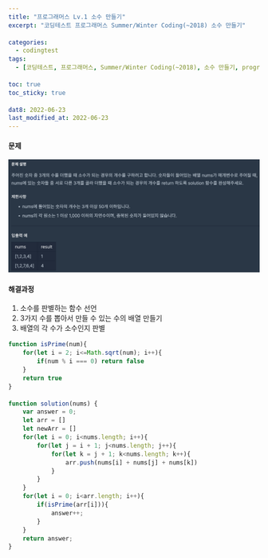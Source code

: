 ```yaml
---
title: "프로그래머스 Lv.1 소수 만들기"
excerpt: "코딩테스트 프로그래머스 Summer/Winter Coding(~2018) 소수 만들기"

categories:
  - codingtest
tags:
  - [코딩테스트, 프로그래머스, Summer/Winter Coding(~2018), 소수 만들기, programmers, codingtest, 코딩테스트 연습]

toc: true
toc_sticky: true
 
dat8: 2022-06-23
last_modified_at: 2022-06-23
---
```


#### 문제
![42](/assets/images/42.png)

#### 해결과정
  1. 소수를 판별하는 함수 선언
  2. 3가지 수를 뽑아서 만들 수 있는 수의 배열 만들기
  3. 배열의 각 수가 소수인지 판별 

```javascript
function isPrime(num){
    for(let i = 2; i<=Math.sqrt(num); i++){
        if(num % i === 0) return false
    }
    return true
}

function solution(nums) {
    var answer = 0;
    let arr = []
    let newArr = []
    for(let i = 0; i<nums.length; i++){
        for(let j = i + 1; j<nums.length; j++){
            for(let k = j + 1; k<nums.length; k++){
                arr.push(nums[i] + nums[j] + nums[k])
            }
        }
    }
    for(let i = 0; i<arr.length; i++){
        if(isPrime(arr[i])){
            answer++;
        }
    }
    return answer;
}
```